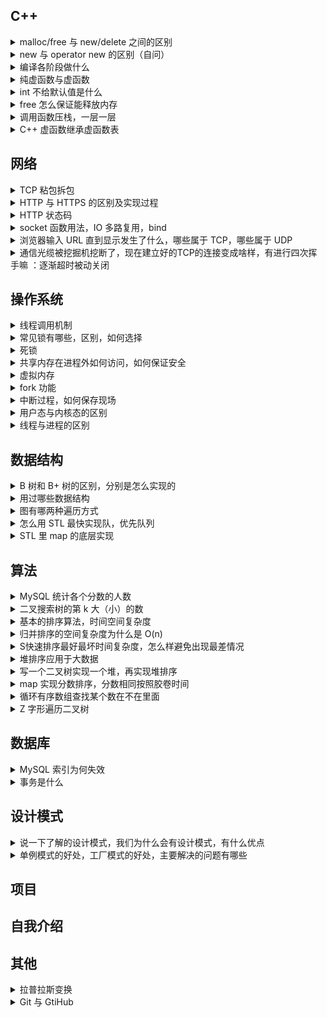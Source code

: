 ## C++
<details>
  <summary>malloc/free 与 new/delete 之间的区别</summary>
  
  - new/delete 是 **C++ 关键字**，需要编译器支持；malloc/free 是**库函数**，需要头文件支持。
  - 使用 new 操作符申请内存分配时**无须指定内存块的大小**，编译器会根据类型信息自行计算；而 malloc 则需要**显式地指出所需内存块的大小**。
  - new 操作符内存分配成功时，**返回对象类型的指针**，类型严格与对象匹配，无须进行类型转换，故 new 是符合类型安全性的操作符；而 malloc 内存分配成功则是**返回 void 类型指针**，需要通过强制类型转换将 void* 指针转换成我们需要的类型。
  - new 内存分配失败时，**抛出 bac_alloc 异常**。malloc 分配内存失败时**返回 NULL**。
  -  new 会先调用 operator new 函数，**申请足够的内存**（通常底层使用 malloc 实现），然后**调用对应类型的构造函数**，初始化成员变量，最后返回自定义类型指针；delete 先**调用析构函数**，然后调用 operator delete 函数**释放内存**（通常底层使用 free 实现）；malloc/free 是库函数，只能动态的申请和释放内存，无法强制要求其做自定义类型对象构造和析构工作。
  - new 操作符从**自由存储区**（free store）上为对象动态分配内存空间；而 malloc 函数从**堆**上动态分配内存。自由存储区是 C++ 基于 new 操作符的一个抽象概念，凡是通过 new 操作符进行内存申请，该内存即为自由存储区。而堆是操作系统中的术语，是操作系统所维护的一块特殊内存，用于程序的内存动态分配，C++ 使用 malloc 从堆上分配内存，使用 free 释放已分配的对应内存。自由存储区不等于堆。
  - operator new/operator delete **允许重载**，malloc/free **不允许重载**。
  > 参考：[经典面试题之 new 与 malloc 的区别](https://blog.csdn.net/nie19940803/article/details/76358673)，[new 与 malloc 的10点区别](https://www.cnblogs.com/shilinnpu/p/8945637.html)
  
</details>
<details>
  <summary>new 与 operator new 的区别（自问）</summary>

  - new(new operator) 是一个内置的**运算符**；operator new是一个函数。
  - new做的工作是调用 operator new(sizeof(A)) + 调用A::A() + 返回指针，即**分配内存+调用构造函数+返回指针**；而 operator new 仅仅做了**分配内存的工作**。
  > 参考：[C++ 内存分配（new, operator new）详解](https://blog.csdn.net/uestclr/article/details/51171025)，[一分钟理解 C++ new 和 operator new](https://zhuanlan.zhihu.com/p/113439671)

</details>
<details>
  <summary>编译各阶段做什么</summary>

</details>
<details>
  <summary>纯虚函数与虚函数</summary>

</details>
<details> 
  <summary>int 不给默认值是什么</summary>

</details>
<details>
  <summary>free 怎么保证能释放内存</summary>

</details>
<details>
  <summary>调用函数压栈，一层一层</summary>

</details>
<details>
  <summary>C++ 虚函数继承虚函数表</summary>

</details>

## 网络
<details>
  <summary>TCP 粘包拆包</summary>

</details>
<details>
  <summary>HTTP 与 HTTPS 的区别及实现过程</summary>

</details>
<details>
  <summary>HTTP 状态码</summary>

</details>
<details>
  <summary>socket 函数用法，IO 多路复用，bind</summary>

</details>
<details>
  <summary>浏览器输入 URL 直到显示发生了什么，哪些属于 TCP，哪些属于 UDP</summary>

</details>
<details>
  <summary>通信光缆被挖掘机挖断了，现在建立好的TCP的连接变成啥样，有进行四次挥手嘛 ：逐渐超时被动关闭</summary>

</details>

## 操作系统
<details>
  <summary>线程调用机制</summary>

</details>
<details>
  <summary>常见锁有哪些，区别，如何选择</summary>

</details>
<details>
  <summary>死锁</summary>

</details>
<details>
  <summary>共享内存在进程外如何访问，如何保证安全</summary>

</details>
<details>
  <summary>虚拟内存</summary>

</details>
<details>
  <summary>fork 功能</summary>

</details>
<details>
  <summary>中断过程，如何保存现场</summary>

</details>
<details>
  <summary>用户态与内核态的区别</summary>

</details>
<details>
  <summary>线程与进程的区别</summary>

</details>

## 数据结构
<details>
  <summary>B 树和 B+ 树的区别，分别是怎么实现的</summary>

</details>
<details>
  <summary>用过哪些数据结构</summary>

</details>
<details>
  <summary>图有哪两种遍历方式</summary>

</details>
<details>
  <summary>怎么用 STL 最快实现队，优先队列</summary>

</details>
<details>
  <summary>STL 里 map 的底层实现</summary>

</details>

## 算法
<details>
  <summary>MySQL 统计各个分数的人数</summary>

</details>
<details>
  <summary>二叉搜索树的第 k 大（小）的数</summary>

</details>
<details>
  <summary>基本的排序算法，时间空间复杂度</summary>

</details>
<details>
  <summary>归并排序的空间复杂度为什么是 O(n)</summary>

</details>
<details>
  <summary>S快速排序最好最坏时间复杂度，怎么样避免出现最差情况</summary>

</details>
<details>
  <summary>堆排序应用于大数据</summary>

</details>
<details>
  <summary>写一个二叉树实现一个堆，再实现堆排序</summary>

</details>
<details>
  <summary>map 实现分数排序，分数相同按照胶卷时间</summary>

</details>
<details>
  <summary>循环有序数组查找某个数在不在里面</summary>

</details>
<details>
  <summary>Z 字形遍历二叉树</summary>

</details>

## 数据库
<details>
  <summary>MySQL 索引为何失效</summary>

</details>
<details>
  <summary>事务是什么</summary>

</details>

## 设计模式
<details>
  <summary>说一下了解的设计模式，我们为什么会有设计模式，有什么优点</summary>

</details>
<details>
  <summary>单例模式的好处，工厂模式的好处，主要解决的问题有哪些</summary>

</details>

## 项目

## 自我介绍

## 其他
<details>
  <summary>拉普拉斯变换</summary>
  
  
</details>
<details>
  <summary>Git 与 GtiHub</summary>
  
  
</details>



